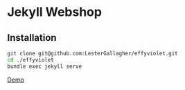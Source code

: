 Jekyll Webshop
==============


## Installation

```bash
git clone git@github.com:LesterGallagher/effyviolet.git
cd ./effyviolet
bundle exec jekyll serve
```

[Demo](https://effyviolet.esstudio.site)
